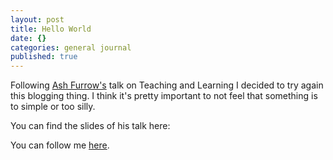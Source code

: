 ```yaml
---
layout: post
title: Hello World
date: {}
categories: general journal
published: true
---
```



Following [Ash Furrow's](https://twitter.com/ashfurrow) talk on Teaching and Learning I decided to try again this blogging thing. I think it's pretty important to not feel that something is to simple or too silly.

You can find the slides of his talk here:

<script async class="speakerdeck-embed" data-id="4471109de8c24a93a03fdbf549ad86eb" data-ratio="1.33333333333333" src="//speakerdeck.com/assets/embed.js"></script>

You can follow me [here](https://twitter.com/3lvis).
